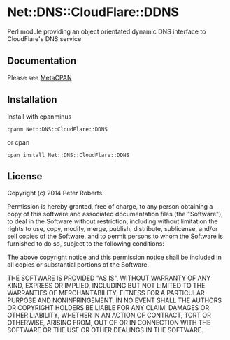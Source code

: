 # Net::DNS::CloudFlare::DDNS

Perl module providing an object orientated dynamic DNS interface to
CloudFlare's DNS service

## Documentation

Please see [MetaCPAN][mcpan]

[mcpan]: https://metacpan.org/pod/Net::DNS::CloudFlare::DDNS/ "MetaCPAN"

## Installation

Install with cpanminus

    cpanm Net::DNS::CloudFlare::DDNS

or cpan

    cpan install Net::DNS::CloudFlare::DDNS

## License

Copyright (c) 2014 Peter Roberts

Permission is hereby granted, free of charge, to any person obtaining a copy
of this software and associated documentation files (the "Software"), to deal
in the Software without restriction, including without limitation the rights
to use, copy, modify, merge, publish, distribute, sublicense, and/or sell
copies of the Software, and to permit persons to whom the Software is
furnished to do so, subject to the following conditions:

The above copyright notice and this permission notice shall be included in
all copies or substantial portions of the Software.

THE SOFTWARE IS PROVIDED "AS IS", WITHOUT WARRANTY OF ANY KIND, EXPRESS OR
IMPLIED, INCLUDING BUT NOT LIMITED TO THE WARRANTIES OF MERCHANTABILITY,
FITNESS FOR A PARTICULAR PURPOSE AND NONINFRINGEMENT. IN NO EVENT SHALL THE
AUTHORS OR COPYRIGHT HOLDERS BE LIABLE FOR ANY CLAIM, DAMAGES OR OTHER
LIABILITY, WHETHER IN AN ACTION OF CONTRACT, TORT OR OTHERWISE, ARISING FROM,
OUT OF OR IN CONNECTION WITH THE SOFTWARE OR THE USE OR OTHER DEALINGS IN
THE SOFTWARE.